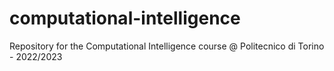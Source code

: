 # computational-intelligence
Repository for the Computational Intelligence course @ Politecnico di Torino - 2022/2023
